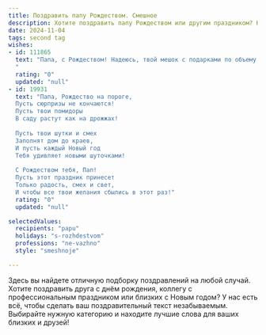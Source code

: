 ```yaml
---
title: Поздравить папу Рождеством. Смешное
description: Хотите поздравить папу Рождеством или другим праздником? Наш ИИ создаст незабываемое поздравление, а вы обязательно выделитесь среди других.  
date: 2024-11-04
tags: second tag
wishes:
- id: 111865
  text: "Папа, с Рождеством! Надеюсь, твой мешок с подарками по объему не уступает мешку Деда Мороза, а содержимое — исключительно качественное и не требующее последующей реанимации организма!  Пусть твоя борода (если есть) будет пушистой, как снег, а настроение — ярче, чем новогодняя гирлянда, запутавшаяся в твоем любимом кресле!
  "
  rating: "0"
  updated: "null"
- id: 19931
  text: "Папа, Рождество на пороге,
  Пусть сюрпризы не кончаются!
  Пусть твои помидоры
  В саду растут как на дрожжах!
  
  Пусть твои шутки и смех
  Заполнят дом до краев,
  И пусть каждый Новый год
  Тебя удивляет новыми шуточками!
  
  С Рождеством тебя, Пап!
  Пусть этот праздник принесет
  Только радость, смех и свет,
  И чтобы все твои желания сбылись в этот раз!"
  rating: "0"
  updated: "null"

selectedValues:
  recipients: "papu"
  holidays: "s-rozhdestvom"
  professions: "ne-vazhno"
  style: "smeshnoje"

---
```


Здесь вы найдете отличную подборку поздравлений на любой случай.
Хотите поздравить друга с днём рождения, коллегу с профессиональным праздником или близких с Новым годом? У нас есть всё, чтобы сделать ваш поздравительный текст незабываемым. Выбирайте нужную категорию и находите лучшие слова для ваших близких и друзей!
